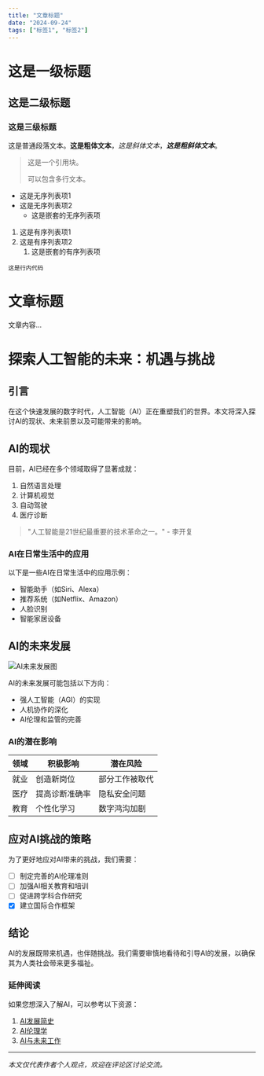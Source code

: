 ```yaml
---
title: "文章标题"
date: "2024-09-24"
tags: ["标签1", "标签2"]
---
```


# 这是一级标题

## 这是二级标题

### 这是三级标题

这是普通段落文本。**这是粗体文本**，*这是斜体文本*，***这是粗斜体文本***。

> 这是一个引用块。
>
> 可以包含多行文本。

- 这是无序列表项1
- 这是无序列表项2
    - 这是嵌套的无序列表项

1. 这是有序列表项1
2. 这是有序列表项2
    1. 这是嵌套的有序列表项

`这是行内代码`

# 文章标题

文章内容...

# 探索人工智能的未来：机遇与挑战

## 引言

在这个快速发展的数字时代，人工智能（AI）正在重塑我们的世界。本文将深入探讨AI的现状、未来前景以及可能带来的影响。

## AI的现状

目前，AI已经在多个领域取得了显著成就：

1. 自然语言处理
2. 计算机视觉
3. 自动驾驶
4. 医疗诊断

> "人工智能是21世纪最重要的技术革命之一。" - 李开复

### AI在日常生活中的应用

以下是一些AI在日常生活中的应用示例：

- 智能助手（如Siri、Alexa）
- 推荐系统（如Netflix、Amazon）
- 人脸识别
- 智能家居设备

## AI的未来发展

![AI未来发展图](https://example.com/ai-future.jpg)

AI的未来发展可能包括以下方向：

- 强人工智能（AGI）的实现
- 人机协作的深化
- AI伦理和监管的完善

### AI的潜在影响

| 领域 | 积极影响    | 潜在风险    |
|----|---------|---------|
| 就业 | 创造新岗位   | 部分工作被取代 |
| 医疗 | 提高诊断准确率 | 隐私安全问题  |
| 教育 | 个性化学习   | 数字鸿沟加剧  |

## 应对AI挑战的策略

为了更好地应对AI带来的挑战，我们需要：

- [ ] 制定完善的AI伦理准则
- [ ] 加强AI相关教育和培训
- [ ] 促进跨学科合作研究
- [x] 建立国际合作框架

## 结论

AI的发展既带来机遇，也伴随挑战。我们需要审慎地看待和引导AI的发展，以确保其为人类社会带来更多福祉。

### 延伸阅读

如果您想深入了解AI，可以参考以下资源：

1. [AI发展简史](https://example.com/ai-history)
2. [AI伦理学](https://example.com/ai-ethics)
3. [AI与未来工作](https://example.com/ai-future-work)

---

*本文仅代表作者个人观点，欢迎在评论区讨论交流。*

